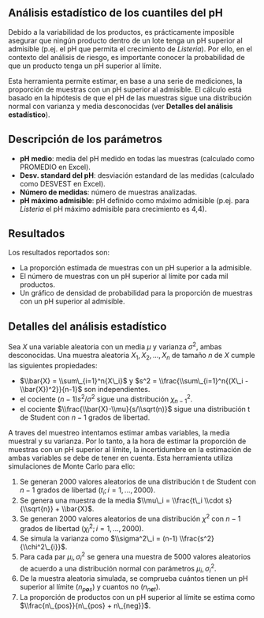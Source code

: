 Análisis estadístico de los cuantiles del pH
--------------------------------------------

Debido a la variabilidad de los productos, es prácticamente imposible
asegurar que ningún producto dentro de un lote tenga un pH superior al
admisible (p.ej. el pH que permita el crecimiento de *Listeria*). Por
ello, en el contexto del análisis de riesgo, es importante conocer la
probabilidad de que un producto tenga un pH superior al límite.

Esta herramienta permite estimar, en base a una serie de mediciones, la
proporción de muestras con un pH superior al admisible. El cálculo está
basado en la hipótesis de que el pH de las muestras sigue una
distribución normal con varianza y media desconocidas (ver **Detalles
del análisis estadístico**).

Descripción de los parámetros
-----------------------------

-   **pH medio**: media del pH medido en todas las muestras (calculado
    como PROMEDIO en Excel).
-   **Desv. standard del pH**: desviación estandard de las medidas
    (calculado como DESVEST en Excel).
-   **Número de medidas**: número de muestras analizadas.
-   **pH máximo admisible**: pH definido como máximo admisible (p.ej.
    para *Listeria* el pH máximo admisible para crecimiento es 4,4).

Resultados
----------

Los resultados reportados son:

-   La proporción estimada de muestras con un pH superior a la
    admisible.
-   El número de muestras con un pH superior al límite por cada mil
    productos.
-   Un gráfico de densidad de probabilidad para la proporción de
    muestras con un pH superior al admisible.

Detalles del análisis estadístico
---------------------------------

Sea *X* una variable aleatoria con un media *μ* y varianza
*σ*<sup>2</sup>, ambas desconocidas. Una muestra aleatoria
*X*<sub>1</sub>, *X*<sub>2</sub>, ..., *X*<sub>*n*</sub> de tamaño *n*
de *X* cumple las siguientes propiedades:

-   $\\bar{X} = \\sum\_{i=1}^n{X\_i}$ y
    $s^2 = \\frac{\\sum\_{i=1}^n{(X\_i - \\bar{X})^2}}{n-1}$ son
    independientes.
-   el cociente (*n* − 1)*s*<sup>2</sup>/*σ*<sup>2</sup> sigue una
    distribución *χ*<sub>*n* − 1</sub><sup>2</sup>.
-   el cociente $\\frac{\\bar{X}-\\mu}{s/\\sqrt(n)}$ sigue una
    distribución t de Student con *n* − 1 grados de libertad.

A traves del muestreo intentamos estimar ambas variables, la media
muestral y su varianza. Por lo tanto, a la hora de estimar la proporción
de muestras con un pH superior al límite, la incertidumbre en la
estimación de ambas variables se debe de tener en cuenta. Esta
herramienta utiliza simulaciones de Monte Carlo para ello:

1.  Se generan 2000 valores aleatorios de una distribución t de Student
    con *n* − 1 grados de libertad
    (*t*<sub>*i*</sub>; *i* = 1, ..., 2000).
2.  Se genera una muestra de la media
    $\\mu\_i = \\frac{t\_i \\cdot s}{\\sqrt{n}} + \\bar{X}$.
3.  Se generan 2000 valores aleatorios de una distribución
    *χ*<sup>2</sup> con *n* − 1 grados de libertad
    (*χ*<sub>*i*</sub><sup>2</sup>; *i* = 1, ..., 2000).
4.  Se simula la varianza como
    $\\sigma^2\_i = (n-1) \\frac{s^2}{\\chi^2\_{i}}$.
5.  Para cada par *μ*<sub>*i*</sub>, *σ*<sub>*i*</sub><sup>2</sup> se
    genera una muestra de 5000 valores aleatorios de acuerdo a una
    distribución normal con parámetros
    *μ*<sub>*i*</sub>, *σ*<sub>*i*</sub><sup>2</sup>.
6.  De la muestra aleatoria simulada, se comprueba cuántos tienen un pH
    superior al límite (*n*<sub>*p**o**s*</sub>) y cuantos no
    (*n*<sub>*n**e**t*</sub>).
7.  La proporción de productos con un pH superior al límite se estima
    como $\\frac{n\_{pos}}{n\_{pos} + n\_{neg}}$.
